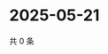 # 2025-05-21

共 0 条

<!-- BEGIN ZHIHUQUESTIONS -->
<!-- 最后更新时间 Wed May 21 2025 15:11:29 GMT+0800 (China Standard Time) -->

<!-- END ZHIHUQUESTIONS -->
